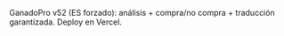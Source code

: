 GanadoPro v52 (ES forzado): análisis + compra/no compra + traducción garantizada. Deploy en Vercel.
